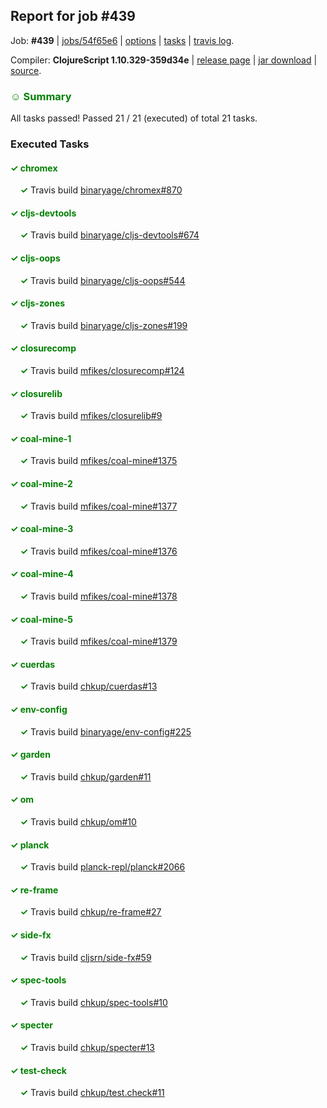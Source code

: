 ## Report for job #439

Job: **#439** | [jobs/54f65e6](https://github.com/cljs-oss/canary/commit/54f65e66d4855b7c62b692907ac131163a929df9) | [options](options.edn) | [tasks](tasks.edn) | [travis log](https://travis-ci.org/cljs-oss/canary/builds/395635026).

Compiler: **ClojureScript 1.10.329-359d34e** | [release page](https://github.com/cljs-oss/canary/releases/tag/r1.10.329-359d34e) | [jar download](https://github.com/cljs-oss/canary/releases/download/r1.10.329-359d34e/clojurescript-1.10.329-359d34e.jar) | [source](https://github.com/clojure/clojurescript/commit/359d34ef57a436c05658a114f9f685c85e28d766).

### <b style='color:green'>☺ Summary</b>

All tasks passed! Passed 21 / 21 (executed) of total 21 tasks.

### Executed Tasks

#### <b style='color:green'>&#x2713; chromex</b>
&nbsp;&nbsp;&nbsp;&nbsp;<b style='color:green'>&#x2713;</b> Travis build [binaryage/chromex#870](https://travis-ci.org/binaryage/chromex/builds/395637194)<br>

#### <b style='color:green'>&#x2713; cljs-devtools</b>
&nbsp;&nbsp;&nbsp;&nbsp;<b style='color:green'>&#x2713;</b> Travis build [binaryage/cljs-devtools#674](https://travis-ci.org/binaryage/cljs-devtools/builds/395637196)<br>

#### <b style='color:green'>&#x2713; cljs-oops</b>
&nbsp;&nbsp;&nbsp;&nbsp;<b style='color:green'>&#x2713;</b> Travis build [binaryage/cljs-oops#544](https://travis-ci.org/binaryage/cljs-oops/builds/395637203)<br>

#### <b style='color:green'>&#x2713; cljs-zones</b>
&nbsp;&nbsp;&nbsp;&nbsp;<b style='color:green'>&#x2713;</b> Travis build [binaryage/cljs-zones#199](https://travis-ci.org/binaryage/cljs-zones/builds/395637209)<br>

#### <b style='color:green'>&#x2713; closurecomp</b>
&nbsp;&nbsp;&nbsp;&nbsp;<b style='color:green'>&#x2713;</b> Travis build [mfikes/closurecomp#124](https://travis-ci.org/mfikes/closurecomp/builds/395637217)<br>

#### <b style='color:green'>&#x2713; closurelib</b>
&nbsp;&nbsp;&nbsp;&nbsp;<b style='color:green'>&#x2713;</b> Travis build [mfikes/closurelib#9](https://travis-ci.org/mfikes/closurelib/builds/395637219)<br>

#### <b style='color:green'>&#x2713; coal-mine-1</b>
&nbsp;&nbsp;&nbsp;&nbsp;<b style='color:green'>&#x2713;</b> Travis build [mfikes/coal-mine#1375](https://travis-ci.org/mfikes/coal-mine/builds/395637221)<br>

#### <b style='color:green'>&#x2713; coal-mine-2</b>
&nbsp;&nbsp;&nbsp;&nbsp;<b style='color:green'>&#x2713;</b> Travis build [mfikes/coal-mine#1377](https://travis-ci.org/mfikes/coal-mine/builds/395637265)<br>

#### <b style='color:green'>&#x2713; coal-mine-3</b>
&nbsp;&nbsp;&nbsp;&nbsp;<b style='color:green'>&#x2713;</b> Travis build [mfikes/coal-mine#1376](https://travis-ci.org/mfikes/coal-mine/builds/395637263)<br>

#### <b style='color:green'>&#x2713; coal-mine-4</b>
&nbsp;&nbsp;&nbsp;&nbsp;<b style='color:green'>&#x2713;</b> Travis build [mfikes/coal-mine#1378](https://travis-ci.org/mfikes/coal-mine/builds/395637281)<br>

#### <b style='color:green'>&#x2713; coal-mine-5</b>
&nbsp;&nbsp;&nbsp;&nbsp;<b style='color:green'>&#x2713;</b> Travis build [mfikes/coal-mine#1379](https://travis-ci.org/mfikes/coal-mine/builds/395637292)<br>

#### <b style='color:green'>&#x2713; cuerdas</b>
&nbsp;&nbsp;&nbsp;&nbsp;<b style='color:green'>&#x2713;</b> Travis build [chkup/cuerdas#13](https://travis-ci.org/chkup/cuerdas/builds/395637296)<br>

#### <b style='color:green'>&#x2713; env-config</b>
&nbsp;&nbsp;&nbsp;&nbsp;<b style='color:green'>&#x2713;</b> Travis build [binaryage/env-config#225](https://travis-ci.org/binaryage/env-config/builds/395637398)<br>

#### <b style='color:green'>&#x2713; garden</b>
&nbsp;&nbsp;&nbsp;&nbsp;<b style='color:green'>&#x2713;</b> Travis build [chkup/garden#11](https://travis-ci.org/chkup/garden/builds/395637308)<br>

#### <b style='color:green'>&#x2713; om</b>
&nbsp;&nbsp;&nbsp;&nbsp;<b style='color:green'>&#x2713;</b> Travis build [chkup/om#10](https://travis-ci.org/chkup/om/builds/395637331)<br>

#### <b style='color:green'>&#x2713; planck</b>
&nbsp;&nbsp;&nbsp;&nbsp;<b style='color:green'>&#x2713;</b> Travis build [planck-repl/planck#2066](https://travis-ci.org/planck-repl/planck/builds/395637500)<br>

#### <b style='color:green'>&#x2713; re-frame</b>
&nbsp;&nbsp;&nbsp;&nbsp;<b style='color:green'>&#x2713;</b> Travis build [chkup/re-frame#27](https://travis-ci.org/chkup/re-frame/builds/395637412)<br>

#### <b style='color:green'>&#x2713; side-fx</b>
&nbsp;&nbsp;&nbsp;&nbsp;<b style='color:green'>&#x2713;</b> Travis build [cljsrn/side-fx#59](https://travis-ci.org/cljsrn/side-fx/builds/395637483)<br>

#### <b style='color:green'>&#x2713; spec-tools</b>
&nbsp;&nbsp;&nbsp;&nbsp;<b style='color:green'>&#x2713;</b> Travis build [chkup/spec-tools#10](https://travis-ci.org/chkup/spec-tools/builds/395637455)<br>

#### <b style='color:green'>&#x2713; specter</b>
&nbsp;&nbsp;&nbsp;&nbsp;<b style='color:green'>&#x2713;</b> Travis build [chkup/specter#13](https://travis-ci.org/chkup/specter/builds/395637390)<br>

#### <b style='color:green'>&#x2713; test-check</b>
&nbsp;&nbsp;&nbsp;&nbsp;<b style='color:green'>&#x2713;</b> Travis build [chkup/test.check#11](https://travis-ci.org/chkup/test.check/builds/395637440)<br>